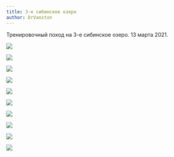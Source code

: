 ```yaml
---
title: 3-е сибинское озеро
author: DrVanston
---
```

Тренировочный поход на 3-е сибинское озеро. 13 марта 2021.

![](/img/gallery/ysjguvympxa.jpg)

![](/img/gallery/w4xyqsecugq.jpg)

![](/img/gallery/rqrzifvaooa.jpg)

![](/img/gallery/nzrtzwz3dj0.jpg)

![](/img/gallery/lrwhuxhn7tk.jpg)

![](/img/gallery/kfekw6d8id0.jpg)

![](/img/gallery/dledff962sq.jpg)

![](/img/gallery/bwbqrbm1d1c.jpg)

![](/img/gallery/aqpc8r3udjg.jpg)

![](/img/gallery/93h0ywzlq8a.jpg)